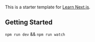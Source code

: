 This is a starter template for [Learn Next.js](https://nextjs.org/learn).

## Getting Started

`npm run dev` && `npm run watch`
